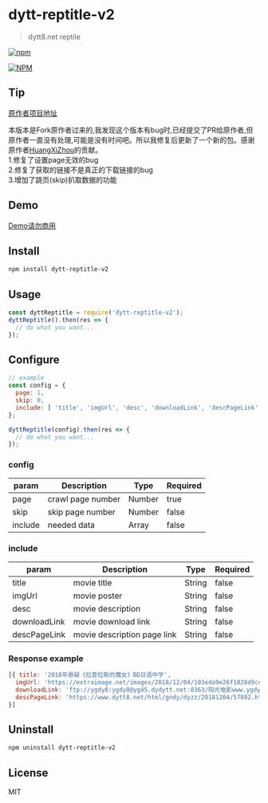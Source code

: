 # dytt-reptitle-v2

>dytt8.net reptile

[![npm](https://img.shields.io/badge/npm-v1.0.3-brightgreen.svg)](https://www.npmjs.com/package/dytt-reptitle-v2)

[![NPM](https://nodei.co/npm/dytt-reptitle-v2.png?downloads=true&stars=true)](https://nodei.co/npm/dytt-reptitle-v2)

## Tip 
[原作者项目地址](https://github.com/HuangXiZhou/dytt-reptitle)  

本版本是Fork原作者过来的,我发现这个版本有bug时,已经提交了PR给原作者,但原作者一直没有处理,可能是没有时间吧。所以我修复后更新了一个新的包。感谢原作者[HuangXiZhou](https://github.com/HuangXiZhou)的贡献。  
1.修复了设置page无效的bug  
2.修复了获取的链接不是真正的下载链接的bug  
3.增加了跳页(skip)扒取数据的功能  

## Demo
[Demo请勿商用](http://www.zi-yuan.club)

## Install

```bash
npm install dytt-reptitle-v2
```

## Usage

```js
const dyttReptitle = require('dytt-reptitle-v2');
dyttReptitle().then(res => {
  // do what you want...
});
```

## Configure

```js
// example
const config = {
  page: 1,
  skip: 0,
  include: [ 'title', 'imgUrl', 'desc', 'downloadLink', 'descPageLink' ]
};

dyttReptitle(config).then(res => {
  // do what you want...
});
```

### config

| param | Description | Type | Required
| --- | --- | --- | --- |
| page | crawl page number | Number | true |
| skip | skip page number | Number | false |
| include | needed data | Array | false |

### include

| param | Description | Type | Required
| --- | --- | --- | --- |
| title | movie title | String | false |
| imgUrl | movie poster | String | false |
| desc | movie description | String | false |
| downloadLink | movie download link | String | false |
| descPageLink | movie description page link | String | false |

### Response example

```js
[{ title: '2018年悬疑《拉普拉斯的魔女》BD日语中字',
  imgUrl: 'https://extraimage.net/images/2018/12/04/103eda9e26f1028d9cc99f4a10c84b83.jpg',
  downloadLink: 'ftp://ygdy8:ygdy8@yg45.dydytt.net:8363/阳光电影www.ygdy8.com.拉普拉斯的魔女.BD.720p.日语中字.mkv',
  descPageLink: 'https://www.dytt8.net/html/gndy/dyzz/20181204/57892.html'
}]
```

## Uninstall

```bash
npm uninstall dytt-reptitle-v2
```

## License

MIT
